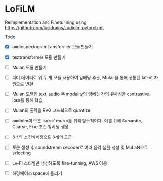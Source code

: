 # LoFiLM

Reimplementation and Finetunning using https://github.com/lucidrains/audiolm-pytorch.git

Todo

- [x]  audiospectogramtransformer 모듈 만들기
- [x]  texttransformer 모듈 만들기
- [ ]  Mulan 모듈 만들기
- [ ]  더미 데이터로 위 두 개 모듈 사용하여 임베딩 추출, Mulan을 통해 공통된 latent 차원으로 변환
- [ ]  Mulan 모델은 text, audio 두 modality의 임베딩 간의 유사성을 contrastive loss를 통해 학습
- [ ]  Mulan의 출력을 RVQ 코드북으로 quantize
- [ ]  audiolm의 부은 ‘solve’ music을 위해 필수적이다. 이를 위해 Semantic, Coarse, Fine 조건 임베딩 생성

    
- [ ]  3개의 조건임베딩으로 3개의 토큰
- [ ]  토큰 생성 후 soundstream decoder로 여러 음악 샘플 생성 및 MuLaN으로 selecting
- [ ]  Lo-Fi 스타일만 생성하도록 fine-tunning, AWS 이용
- [ ]  허깅페이스 space에 올리기
